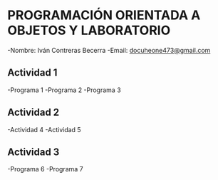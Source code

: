 # PROGRAMACIÓN ORIENTADA A OBJETOS Y LABORATORIO
-Nombre: Iván Contreras Becerra
-Email: docuheone473@gmail.com

## Actividad 1
-Programa 1
-Programa 2
-Programa 3

## Actividad 2
-Actividad 4
-Actividad 5

## Actividad 3
-Programa 6
-Programa 7